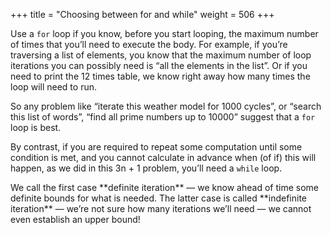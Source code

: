 +++
title = "Choosing between for and while"
weight = 506
+++


Use a ```for``` loop if you know, before you start looping,
the maximum number of times that you&#8217;ll need to execute the body.
For example, if you&#8217;re traversing a list of elements, you know that the maximum
number of loop iterations you can possibly need is &#8220;all the elements in the list&#8221;.
Or if you need to print the 12 times table, we know right away how many times
the loop will need to run.

So any problem like &#8220;iterate this weather model for 1000 cycles&#8221;, or &#8220;search this
list of words&#8221;, &#8220;find all prime numbers up to 10000&#8221; suggest that a ```for``` loop is best.

By contrast, if you are required to repeat some computation until some condition is
met, and you cannot calculate in advance when (of if) this will happen,
as we did in this 3n + 1 problem, you&#8217;ll need a ```while``` loop.

<p class="last">We call the first case **definite iteration** &#8212; we know ahead of time some definite bounds for
what is needed.  The latter case is called **indefinite iteration** &#8212; we&#8217;re not sure
how many iterations we&#8217;ll need &#8212; we cannot even establish an upper bound!

